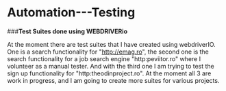 # Automation---Testing
###**Test Suites done using WEBDRIVERio**

At the moment there are test suites that I have created using webdriverIO. 
One is a search functionality for "http://emag.ro", the second one is the search functionality for a job search engine "http:peviitor.ro" where I volunteer as a manual tester. And with the third one I am trying to test the sign up functionality for "http:theodinproject.ro".
At the moment all 3 are work in progress, and I am going to create more suites for various projects.
